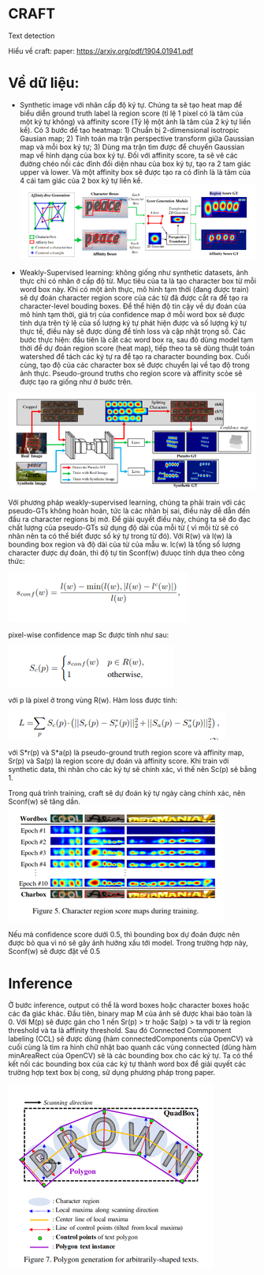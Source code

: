 # CRAFT
Text detection 

Hiểu về craft:
paper: https://arxiv.org/pdf/1904.01941.pdf

# Về dữ liệu:
- Synthetic image với nhãn cấp độ ký tự. Chúng ta sẽ tạo heat map để biểu diễn ground truth label là region score (tỉ lệ 1 pixel có là tâm của một ký tự không) và affinity score (Tỷ lệ một ảnh là tâm của 2 ký tự liền kề). Có 3 bước để tạo heatmap: 1) Chuẩn bị 2-dimensional isotropic Gausian map; 2) Tính toán ma trận perspective transform giữa Gaussian map và mỗi box ký tự; 3) Dùng ma trận tìm được để chuyển Gaussian map về hình dạng của box ký tự. Đối với affinity score, ta sẽ vẽ các đường chéo nối các đỉnh đối diện nhau của box ký tự, tạo ra 2 tam giác upper và lower. Và một affinity box sẽ được tạo ra có đỉnh là là tâm của 4 cái tam giác của 2 box ký tự liền kề.
![alt text](https://github.com/chauthehan/CRAFT/blob/master/image/generate.png)


- Weakly-Supervised learning: không giống như synthetic datasets, ảnh thực chỉ có nhãn ở cấp độ từ. Mục tiêu của ta là tạo character box từ mỗi word box này. Khi có một ảnh thực, mô hình tạm thời (đang được train) sẽ dự đoán character region score của các từ đã được cắt ra để tạo ra character-level bouding boxes. Để thể hiện độ tin cậy về dự đoán của mô hình tạm thời,  giá trị của confidence map ở mỗi word box sẽ được tính dựa trên tỷ lệ của số lượng ký tự phát hiện được và số lượng ký tự thực tế, điều này sẽ được dùng để tính loss và cập nhật trọng số.  Các bước thực hiện: đầu tiên là cắt các word box ra, sau đó dùng model tạm thời để dự đoán region score (heat map), tiếp theo ta sẽ dùng thuật toán watershed để tách các ký tự ra để tạo ra character bounding box. Cuối cùng, tạo độ của các character box sẽ được chuyển lại về tạo độ trong ảnh thực. Pseudo-ground truths cho region score và affinity scỏe sẽ được tạo ra giống như ở bước trên.

![alt text](https://github.com/chauthehan/CRAFT/blob/master/image/training_stream.png)


Với phương pháp weakly-supervised learning, chúng ta phải train với các pseudo-GTs không hoàn hoản, tức là các nhãn bị sai, điều này dễ dẫn đến đầu ra character regions bị mờ. Để giải quyết điều này, chúng ta sẽ đo đạc chất lượng của pseudo-GTs sử dụng độ dài của mỗi từ ( vì mỗi từ sẽ có nhãn nên ta có thể biết được số ký tự trong từ đó). Với R(w) và l(w) là bounding box region và độ dài của từ của mẫu w. lc(w) là tổng số lượng character được dự đoán, thì độ tự tin Sconf(w) đưuọc tính dựa theo công thức: 

![alt text](https://github.com/chauthehan/CRAFT/blob/master/image/formula1.png)


pixel-wise confidence map Sc được tính như sau:

![alt text](https://github.com/chauthehan/CRAFT/blob/master/image/formula2.png)

với p là pixel ở trong vùng R(w). Hàm loss được tính:

![alt text](https://github.com/chauthehan/CRAFT/blob/master/image/loss.png)

với S\*r(p) và S\*a(p) là pseudo-ground truth region score và affinity map, Sr(p) và Sa(p) là region score dự đoán và affinity score. Khi train với synthetic data, thì nhãn cho các ký tự sẽ chính xác, vì thế nên Sc(p) sẽ bằng 1.



Trong quá trình training, craft sẽ dự đoán ký tự ngày càng chính xác, nên Sconf(w) sẽ tăng dần. 
![alt text](https://github.com/chauthehan/CRAFT/blob/master/image/during_training.png)

Nếu mà confidence score dưới 0.5, thì bounding box dự đoán được nên được bỏ qua vì nó sẽ gây ảnh hưởng xấu tới model. Trong trường hợp này, Sconf(w) sẽ được đặt về 0.5


# Inference 

Ở bước inference, output có thể là word boxes hoặc character boxes hoặc các đa giác khác. Đầu tiên, binary map M của ảnh sẽ được khai báo toàn là 0. Với M(p) sẽ được gán cho 1 nến Sr(p) > tr hoặc Sa(p) > ta với tr là region threshold và ta là affinity threshold. Sau đó Connected Commponent labeling (CCL) sẽ được dùng (hàm connectedComponents của OpenCV) và cuối cùng là tìm ra hình chữ nhật bao quanh các vùng connected (dùng hàm minAreaRect của OpenCV) sẽ là các bounding box cho các ký tự. 
Ta có thể kết nối các bounding box của các ký tự thành word box để giải quyết các trường hợp text box bị cong, sử dụng phương pháp trong paper. 

![alt text](https://github.com/chauthehan/CRAFT/blob/master/image/polygon_generate.png)














